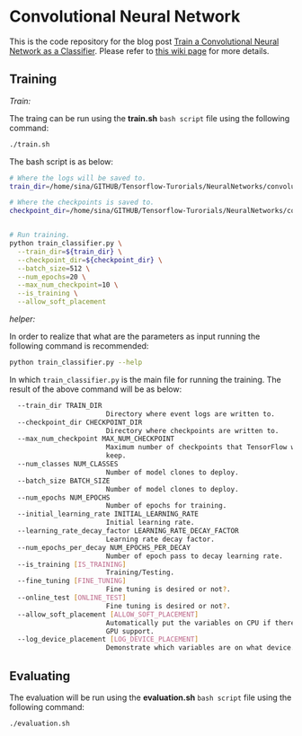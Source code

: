 # Convolutional Neural Network

This is the code repository for the blog post [Train a Convolutional Neural Network as a Classifier](http://machinelearninguru.com/deep_learning/tensorflow/neural_networks/cnn_classifier/cnn_classifier.html). Please refer to [this wiki page](https://github.com/astorfi/TensorFlow-Turorials/wiki/Convolutional-Neural-Networks) for more details.


## Training


*Train:*

The traing can be run using the **train.sh** `bash script` file using the following command:

```bash
./train.sh
```

The bash script is as below:
```bash
# Where the logs will be saved to.
train_dir=/home/sina/GITHUB/Tensorflow-Turorials/NeuralNetworks/convolutional-neural-network/code/train_logs

# Where the checkpoints is saved to.
checkpoint_dir=/home/sina/GITHUB/Tensorflow-Turorials/NeuralNetworks/convolutional-neural-network/code/checkpoints


# Run training.
python train_classifier.py \
  --train_dir=${train_dir} \
  --checkpoint_dir=${checkpoint_dir} \
  --batch_size=512 \
  --num_epochs=20 \
  --max_num_checkpoint=10 \
  --is_training \
  --allow_soft_placement

```

*helper:*

In order to realize that what are the parameters as input running the following command is recommended:

```bash
python train_classifier.py --help
```
In which `train_classifier.py` is the main file for running the training. The result of the above command will be as below:
```bash
  --train_dir TRAIN_DIR
                        Directory where event logs are written to.
  --checkpoint_dir CHECKPOINT_DIR
                        Directory where checkpoints are written to.
  --max_num_checkpoint MAX_NUM_CHECKPOINT
                        Maximum number of checkpoints that TensorFlow will
                        keep.
  --num_classes NUM_CLASSES
                        Number of model clones to deploy.
  --batch_size BATCH_SIZE
                        Number of model clones to deploy.
  --num_epochs NUM_EPOCHS
                        Number of epochs for training.
  --initial_learning_rate INITIAL_LEARNING_RATE
                        Initial learning rate.
  --learning_rate_decay_factor LEARNING_RATE_DECAY_FACTOR
                        Learning rate decay factor.
  --num_epochs_per_decay NUM_EPOCHS_PER_DECAY
                        Number of epoch pass to decay learning rate.
  --is_training [IS_TRAINING]
                        Training/Testing.
  --fine_tuning [FINE_TUNING]
                        Fine tuning is desired or not?.
  --online_test [ONLINE_TEST]
                        Fine tuning is desired or not?.
  --allow_soft_placement [ALLOW_SOFT_PLACEMENT]
                        Automatically put the variables on CPU if there is no
                        GPU support.
  --log_device_placement [LOG_DEVICE_PLACEMENT]
                        Demonstrate which variables are on what device.

```


## Evaluating

The evaluation will be run using the **evaluation.sh** `bash script` file using the following command:
```bash
./evaluation.sh
```


